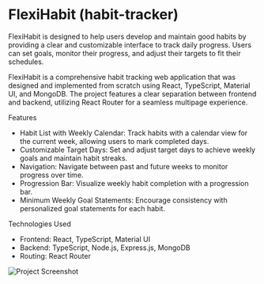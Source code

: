 # FlexiHabit (habit-tracker)

FlexiHabit is designed to help users develop and maintain good habits by providing a clear and customizable interface to track daily progress. Users can set goals, monitor their progress, and adjust their targets to fit their schedules.

FlexiHabit is a comprehensive habit tracking web application that was designed and implemented from scratch using React, TypeScript, Material UI, and MongoDB. The project features a clear separation between frontend and backend, utilizing React Router for a seamless multipage experience. 

Features
- Habit List with Weekly Calendar: Track habits with a calendar view for the current week, allowing users to mark completed days.
- Customizable Target Days: Set and adjust target days to achieve weekly goals and maintain habit streaks.
- Navigation: Navigate between past and future weeks to monitor progress over time.
- Progression Bar: Visualize weekly habit completion with a progression bar.
- Minimum Weekly Goal Statements: Encourage consistency with personalized goal statements for each habit.

Technologies Used
- Frontend: React, TypeScript, Material UI
- Backend: TypeScript, Node.js, Express.js, MongoDB
- Routing: React Router

![Project Screenshot](./frontend/public/images/screenshot.png)
